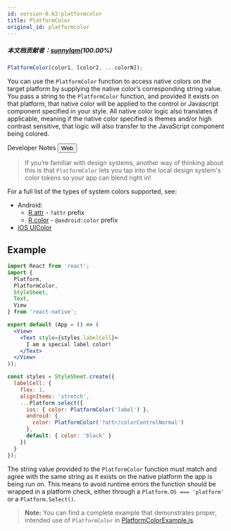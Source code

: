 ```yaml
---
id: version-0.62-platformcolor
title: PlatformColor
original_id: platformcolor
---
```


##### 本文档贡献者：[sunnylqm](https://github.com/search?q=sunnylqm&type=Users)(100.00%)

```js
PlatformColor(color1, [color2, ...colorN]);
```

You can use the `PlatformColor` function to access native colors on the target platform by supplying the native color’s corresponding string value. You pass a string to the `PlatformColor` function, and provided it exists on that platform, that native color will be applied to the control or Javascript component specified in your style. All native color logic also translates if applicable, meaning if the native color specified is themes and/or high contrast sensitive, that logic will also transfer to the JavaScript component being colored.

<div class="toggler">
  <span>Developer Notes</span>
  <span role="tablist" class="toggle-devNotes">
    <button role="tab" class="button-webNote" onclick="displayTabs('devNotes', 'webNote')">Web</button>
  </span>
</div>

<block class="webNote devNotes" />

> If you’re familiar with design systems, another way of thinking about this is that `PlatformColor` lets you tap into the local design system's color tokens so your app can blend right in!

<block class="endBlock devNotes" />

For a full list of the types of system colors supported, see:

- Android:
  - [R.attr](https://developer.android.com/reference/android/R.attr) - `?attr` prefix
  - [R.color](https://developer.android.com/reference/android/R.color) - `@android:color` prefix
- [iOS UIColor](https://developer.apple.com/documentation/uikit/uicolor/ui_element_colors)

## Example

```jsx
import React from 'react';
import {
  Platform,
  PlatformColor,
  StyleSheet,
  Text,
  View
} from 'react-native';

export default (App = () => (
  <View>
    <Text style={styles.labelCell}>
      I am a special label color!
    </Text>
  </View>
));

const styles = StyleSheet.create({
  labelCell: {
    flex: 1,
    alignItems: 'stretch',
    ...Platform.select({
      ios: { color: PlatformColor('label') },
      android: {
        color: PlatformColor('?attr/colorControlNormal')
      },
      default: { color: 'black' }
    })
  }
});
```

The string value provided to the `PlatformColor` function must match and agree with the same string as it exists on the native platform the app is being run on. This means to avoid runtime errors the function should be wrapped in a platform check, either through a `Platform.OS === 'platform'` or a `Platform.Select()`.

> **Note:** You can find a complete example that demonstrates proper, intended use of `PlatformColor` in [PlatformColorExample.js](https://github.com/facebook/react-native/blob/master/RNTester/js/examples/PlatformColor/PlatformColorExample.js).
